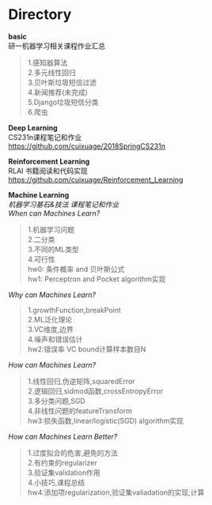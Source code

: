 # Directory   
     	
**basic**   
研一机器学习相关课程作业汇总    
> 1.感知器算法    
> 2.多元线性回归    
> 3.贝叶斯垃圾短信过滤    
> 4.新闻推荐(未完成)    
> 5.Django垃圾短信分类    
> 6.爬虫   
     
**Deep Learning**   
CS231n课程笔记和作业   
https://github.com/cuixuage/2018SpringCS231n   
    
**Reinforcement Learning**  
RLAI 书籍阅读和代码实现   
https://github.com/cuixuage/Reinforcement_Learning   
    
**Machine Learning**    
*机器学习基石&技法 课程笔记和作业*   
*When can Machines Learn?*   
> 1.机器学习问题   
> 2.二分类   
> 3.不同的ML类型   
> 4.可行性    
> hw0: 条件概率 and 贝叶斯公式    
> hw1: Perceptron and Pocket algorithm实现      
            
*Why can Machines Learn?*     
> 1.growthFunction,breakPoint   
> 2.ML泛化理论   
> 3.VC维度,边界   
> 4.噪声和错误估计   
> hw2:错误率 VC bound计算样本数目N   
    
*How can Machines Learn?*   
> 1.线性回归,伪逆矩阵,squaredError  
> 2.逻辑回归,sidmod函数,crossEntropyError  
> 3.多分类问题,SGD  
> 4.非线性问题的featureTransform  
> hw3:损失函数,linear/logistic(SGD) algorithm实现   
       
*How can Machines Learn Better?*      
> 1.过度拟合的危害,避免的方法   
> 2.有约束的regularizer   
> 3.验证集validation作用     
> 4.小技巧,课程总结       
>hw4:添加项regularization,验证集valiadation的实现,计算  
